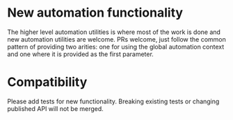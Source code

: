 # New automation functionality

​The higher level automation utilities is where most of the work is done and new automation utilities are welcome.
PRs welcome, just follow the common pattern of providing two arities: one for using the global automation context 
and one where it is provided as the first parameter.

# Compatibility

Please add tests for new functionality. Breaking existing tests or changing published API will not be merged.
